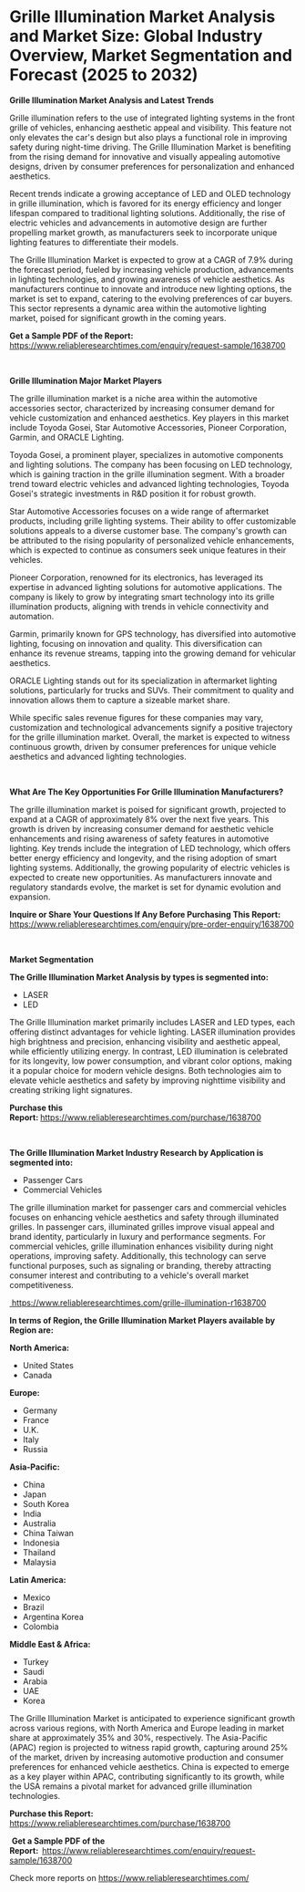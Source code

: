 <p><h1>Grille Illumination Market Analysis and Market Size: Global Industry Overview, Market Segmentation and Forecast (2025 to 2032)</h1></p><p><strong>Grille Illumination Market Analysis and Latest Trends</strong></p>
<p><p>Grille illumination refers to the use of integrated lighting systems in the front grille of vehicles, enhancing aesthetic appeal and visibility. This feature not only elevates the car's design but also plays a functional role in improving safety during night-time driving. The Grille Illumination Market is benefiting from the rising demand for innovative and visually appealing automotive designs, driven by consumer preferences for personalization and enhanced aesthetics.</p><p>Recent trends indicate a growing acceptance of LED and OLED technology in grille illumination, which is favored for its energy efficiency and longer lifespan compared to traditional lighting solutions. Additionally, the rise of electric vehicles and advancements in automotive design are further propelling market growth, as manufacturers seek to incorporate unique lighting features to differentiate their models.</p><p>The Grille Illumination Market is expected to grow at a CAGR of 7.9% during the forecast period, fueled by increasing vehicle production, advancements in lighting technologies, and growing awareness of vehicle aesthetics. As manufacturers continue to innovate and introduce new lighting options, the market is set to expand, catering to the evolving preferences of car buyers. This sector represents a dynamic area within the automotive lighting market, poised for significant growth in the coming years.</p></p>
<p><strong>Get a Sample PDF of the Report:&nbsp;</strong> <a href="https://www.reliableresearchtimes.com/enquiry/request-sample/1638700?utm_campaign=3227&utm_medium=2&utm_source=Github&utm_content=ia&utm_term=23032025&utm_id=grille-illumination">https://www.reliableresearchtimes.com/enquiry/request-sample/1638700</a></p>
<p>&nbsp;</p>
<p><strong>Grille Illumination Major Market Players</strong></p>
<p><p>The grille illumination market is a niche area within the automotive accessories sector, characterized by increasing consumer demand for vehicle customization and enhanced aesthetics. Key players in this market include Toyoda Gosei, Star Automotive Accessories, Pioneer Corporation, Garmin, and ORACLE Lighting.</p><p>Toyoda Gosei, a prominent player, specializes in automotive components and lighting solutions. The company has been focusing on LED technology, which is gaining traction in the grille illumination segment. With a broader trend toward electric vehicles and advanced lighting technologies, Toyoda Gosei's strategic investments in R&D position it for robust growth.</p><p>Star Automotive Accessories focuses on a wide range of aftermarket products, including grille lighting systems. Their ability to offer customizable solutions appeals to a diverse customer base. The company's growth can be attributed to the rising popularity of personalized vehicle enhancements, which is expected to continue as consumers seek unique features in their vehicles.</p><p>Pioneer Corporation, renowned for its electronics, has leveraged its expertise in advanced lighting solutions for automotive applications. The company is likely to grow by integrating smart technology into its grille illumination products, aligning with trends in vehicle connectivity and automation.</p><p>Garmin, primarily known for GPS technology, has diversified into automotive lighting, focusing on innovation and quality. This diversification can enhance its revenue streams, tapping into the growing demand for vehicular aesthetics.</p><p>ORACLE Lighting stands out for its specialization in aftermarket lighting solutions, particularly for trucks and SUVs. Their commitment to quality and innovation allows them to capture a sizeable market share.</p><p>While specific sales revenue figures for these companies may vary, customization and technological advancements signify a positive trajectory for the grille illumination market. Overall, the market is expected to witness continuous growth, driven by consumer preferences for unique vehicle aesthetics and advanced lighting technologies.</p></p>
<p>&nbsp;</p>
<p><strong>What Are The Key Opportunities For Grille Illumination Manufacturers?</strong></p>
<p><p>The grille illumination market is poised for significant growth, projected to expand at a CAGR of approximately 8% over the next five years. This growth is driven by increasing consumer demand for aesthetic vehicle enhancements and rising awareness of safety features in automotive lighting. Key trends include the integration of LED technology, which offers better energy efficiency and longevity, and the rising adoption of smart lighting systems. Additionally, the growing popularity of electric vehicles is expected to create new opportunities. As manufacturers innovate and regulatory standards evolve, the market is set for dynamic evolution and expansion.</p></p>
<p><strong>Inquire or Share Your Questions If Any Before Purchasing This Report:</strong> <a href="https://www.reliableresearchtimes.com/enquiry/pre-order-enquiry/1638700?utm_campaign=3227&utm_medium=2&utm_source=Github&utm_content=ia&utm_term=23032025&utm_id=grille-illumination">https://www.reliableresearchtimes.com/enquiry/pre-order-enquiry/1638700</a></p>
<p>&nbsp;</p>
<p><strong>Market Segmentation</strong></p>
<p><strong>The Grille Illumination Market Analysis by types is segmented into:</strong></p>
<p><ul><li>LASER</li><li>LED</li></ul></p>
<p><p>The Grille Illumination market primarily includes LASER and LED types, each offering distinct advantages for vehicle lighting. LASER illumination provides high brightness and precision, enhancing visibility and aesthetic appeal, while efficiently utilizing energy. In contrast, LED illumination is celebrated for its longevity, low power consumption, and vibrant color options, making it a popular choice for modern vehicle designs. Both technologies aim to elevate vehicle aesthetics and safety by improving nighttime visibility and creating striking light signatures.</p></p>
<p><strong>Purchase this Report:&nbsp;</strong><a href="https://www.reliableresearchtimes.com/purchase/1638700?utm_campaign=3227&utm_medium=2&utm_source=Github&utm_content=ia&utm_term=23032025&utm_id=grille-illumination">https://www.reliableresearchtimes.com/purchase/1638700</a></p>
<p>&nbsp;</p>
<p><strong>The Grille Illumination Market Industry Research by Application is segmented into:</strong></p>
<p><ul><li>Passenger Cars</li><li>Commercial Vehicles</li></ul></p>
<p><p>The grille illumination market for passenger cars and commercial vehicles focuses on enhancing vehicle aesthetics and safety through illuminated grilles. In passenger cars, illuminated grilles improve visual appeal and brand identity, particularly in luxury and performance segments. For commercial vehicles, grille illumination enhances visibility during night operations, improving safety. Additionally, this technology can serve functional purposes, such as signaling or branding, thereby attracting consumer interest and contributing to a vehicle's overall market competitiveness.</p></p>
<p><a href="https://www.reliableresearchtimes.com/grille-illumination-r1638700?utm_campaign=3227&utm_medium=2&utm_source=Github&utm_content=ia&utm_term=23032025&utm_id=grille-illumination">&nbsp;https://www.reliableresearchtimes.com/grille-illumination-r1638700</a></p>
<p><strong>In terms of Region, the Grille Illumination Market Players available by Region are:</strong></p>
<p>
    <p> <strong> North America: </strong>
        <ul>
            <li>United States</li>
            <li>Canada</li>
        </ul>
        </p> 
    <p> <strong> Europe: </strong>
        <ul>
            <li>Germany</li>
            <li>France</li>
            <li>U.K.</li>
            <li>Italy</li>
            <li>Russia</li>
        </ul>
        </p> 
    <p> <strong> Asia-Pacific: </strong>
        <ul>
            <li>China</li>
            <li>Japan</li>
            <li>South Korea</li>
            <li>India</li>
            <li>Australia</li>
            <li>China Taiwan</li>
            <li>Indonesia</li>
            <li>Thailand</li>
            <li>Malaysia</li>
        </ul>
        </p> 
    <p> <strong> Latin America: </strong>
        <ul>
            <li>Mexico</li>
            <li>Brazil</li>
            <li>Argentina Korea</li>
            <li>Colombia</li>
        </ul>
        </p> 
    <p> <strong> Middle East & Africa: </strong>
        <ul>
            <li>Turkey</li>
            <li>Saudi</li>
            <li>Arabia</li>
            <li>UAE</li>
            <li>Korea</li>
        </ul>
    </p>
    </p>
<p><p>The Grille Illumination Market is anticipated to experience significant growth across various regions, with North America and Europe leading in market share at approximately 35% and 30%, respectively. The Asia-Pacific (APAC) region is projected to witness rapid growth, capturing around 25% of the market, driven by increasing automotive production and consumer preferences for enhanced vehicle aesthetics. China is expected to emerge as a key player within APAC, contributing significantly to its growth, while the USA remains a pivotal market for advanced grille illumination technologies.</p></p>
<p><strong>Purchase this Report: </strong><a href="https://www.reliableresearchtimes.com/purchase/1638700?utm_campaign=3227&utm_medium=2&utm_source=Github&utm_content=ia&utm_term=23032025&utm_id=grille-illumination">https://www.reliableresearchtimes.com/purchase/1638700</a></p>
<p>&nbsp;<strong>Get a Sample PDF of the Report:&nbsp;&nbsp;</strong><a href="https://www.reliableresearchtimes.com/enquiry/request-sample/1638700?utm_campaign=3227&utm_medium=2&utm_source=Github&utm_content=ia&utm_term=23032025&utm_id=grille-illumination">https://www.reliableresearchtimes.com/enquiry/request-sample/1638700</a></p>
<p><strong></strong></p>
<p>Check more reports on <a href="https://www.reliableresearchtimes.com/?utm_campaign=3227&utm_medium=2&utm_source=Github&utm_content=ia&utm_term=23032025&utm_id=grille-illumination">https://www.reliableresearchtimes.com/</a></p>